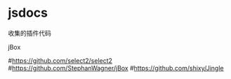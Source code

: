 # jsdocs
收集的插件代码

jBox

#https://github.com/select2/select2
#https://github.com/StephanWagner/jBox
#https://github.com/shixy/Jingle

